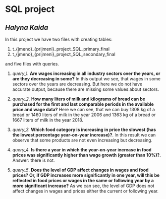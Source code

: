 # SQL project
## ___Halyna Kaida___

In this project we have two files with creating tables:

1. t_{jmeno}_{prijmeni}_project_SQL_primary_final
2. t_{jmeno}_{prijmeni}_project_SQL_secondary_final


 and five files with queries.

 1. _query_1._ **Are wages increasing in all industry sectors over the years, or are they decreasing in some?**
 In this output we see, that wages in some sectors over the years are decreasing. But here we do not have accurate output, because there are missing some values about sectors.

 2. _query_2._ **How many liters of milk and kilograms of bread can be purchased for the first and last comparable periods in the available price and wage data?** Here we can see, that we can buy 1308 kg of a bread or 1460 liters of milk in the year 2006 and 1363 kg of a bread or 1667 liters of milk in the year 2018.

 3. _query_3._ **Which food category is increasing in price the slowest (has the lowest percentage year-on-year increase)?**. In this result we can observe that some products are not even increasing but decreasing. 

 4. _query_4._ **Is there a year in which the year-on-year increase in food prices was significantly higher than wage growth (greater than 10%)?**. Answer: there is not.
 
 5. _query_5_. **Does the level of GDP affect changes in wages and food prices? Or, if GDP increases more significantly in one year, will this be reflected in food prices or wages in the same or following year by a more significant increase?** As we can see, the level of GDP does not affect changes in wages and prices either the current or following year.

 





